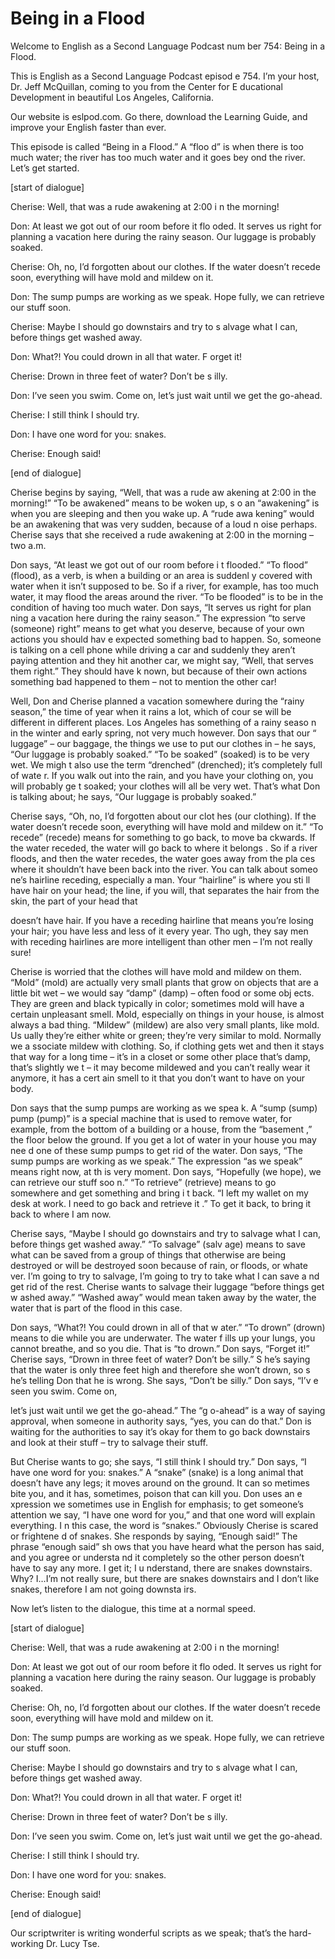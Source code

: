# Being in a Flood

Welcome to English as a Second Language Podcast num ber 754: Being in a Flood.

This is English as a Second Language Podcast episod e 754.  I’m your host, Dr. Jeff McQuillan, coming to you from the Center for E ducational Development in beautiful Los Angeles, California.

Our website is eslpod.com.  Go there, download the Learning Guide, and improve your English faster than ever.

This episode is called “Being in a Flood.”  A “floo d” is when there is too much water; the river has too much water and it goes bey ond the river.  Let’s get started.

[start of dialogue]

Cherise:  Well, that was a rude awakening at 2:00 i n the morning!

Don:  At least we got out of our room before it flo oded.  It serves us right for planning a vacation here during the rainy season.  Our luggage is probably soaked.

Cherise:  Oh, no, I’d forgotten about our clothes.  If the water doesn’t recede soon, everything will have mold and mildew on it.

Don:  The sump pumps are working as we speak.  Hope fully, we can retrieve our stuff soon.

Cherise:  Maybe I should go downstairs and try to s alvage what I can, before things get washed away.

Don:  What?!  You could drown in all that water.  F orget it!

Cherise:  Drown in three feet of water?  Don’t be s illy.

Don:  I’ve seen you swim.  Come on, let’s just wait  until we get the go-ahead.

Cherise:  I still think I should try.

Don:  I have one word for you: snakes.

 Cherise:  Enough said!

[end of dialogue]

Cherise begins by saying, “Well, that was a rude aw akening at 2:00 in the morning!”  “To be awakened” means to be woken up, s o an “awakening” is when you are sleeping and then you wake up.  A “rude awa kening” would be an awakening that was very sudden, because of a loud n oise perhaps.  Cherise says that she received a rude awakening at 2:00 in the morning – two a.m.

Don says, “At least we got out of our room before i t flooded.”  “To flood” (flood), as a verb, is when a building or an area is suddenl y covered with water when it isn’t supposed to be.  So if a river, for example, has too much water, it may flood the areas around the river.  “To be flooded” is to be in the condition of having too much water.  Don says, “It serves us right for plan ning a vacation here during the rainy season.”  The expression “to serve (someone) right” means to get what you deserve, because of your own actions you should hav e expected something bad to happen.  So, someone is talking on a cell phone while driving a car and suddenly they aren’t paying attention and they hit another car, we might say, “Well, that serves them right.”  They should have k nown, but because of their own actions something bad happened to them – not to  mention the other car!

Well, Don and Cherise planned a vacation somewhere during the “rainy season,” the time of year when it rains a lot, which of cour se will be different in different places.  Los Angeles has something of a rainy seaso n in the winter and early spring, not very much however.  Don says that our “ luggage” – our baggage, the things we use to put our clothes in – he says, “Our  luggage is probably soaked.” “To be soaked” (soaked) is to be very wet.  We migh t also use the term “drenched” (drenched); it’s completely full of wate r.  If you walk out into the rain, and you have your clothing on, you will probably ge t soaked; your clothes will all be very wet.  That’s what Don is talking about; he says, “Our luggage is probably soaked.”

Cherise says, “Oh, no, I’d forgotten about our clot hes (our clothing).  If the water doesn’t recede soon, everything will have mold and mildew on it.”  “To recede” (recede) means for something to go back, to move ba ckwards.  If the water receded, the water will go back to where it belongs .  So if a river floods, and then the water recedes, the water goes away from the pla ces where it shouldn’t have been back into the river.  You can talk about someo ne’s hairline receding, especially a man.  Your “hairline” is where you sti ll have hair on your head; the line, if you will, that separates the hair from the  skin, the part of your head that

doesn’t have hair.  If you have a receding hairline  that means you’re losing your hair; you have less and less of it every year.  Tho ugh, they say men with receding hairlines are more intelligent than other men – I’m not really sure!

Cherise is worried that the clothes will have mold and mildew on them.  “Mold” (mold) are actually very small plants that grow on objects that are a little bit wet – we would say “damp” (damp) – often food or some obj ects.  They are green and black typically in color; sometimes mold will have a certain unpleasant smell. Mold, especially on things in your house, is almost  always a bad thing.  “Mildew” (mildew) are also very small plants, like mold.  Us ually they’re either white or green; they’re very similar to mold.  Normally we a ssociate mildew with clothing. So, if clothing gets wet and then it stays that way  for a long time – it’s in a closet or some other place that’s damp, that’s slightly we t – it may become mildewed and you can’t really wear it anymore, it has a cert ain smell to it that you don’t want to have on your body.

Don says that the sump pumps are working as we spea k.  A “sump (sump) pump (pump)” is a special machine that is used to remove  water, for example, from the bottom of a building or a house, from the “basement ,” the floor below the ground. If you get a lot of water in your house you may nee d one of these sump pumps to get rid of the water.  Don says, “The sump pumps are working as we speak.” The expression “as we speak” means right now, at th is very moment.  Don says, “Hopefully (we hope), we can retrieve our stuff soo n.”  “To retrieve” (retrieve) means to go somewhere and get something and bring i t back.  “I left my wallet on my desk at work.  I need to go back and retrieve it .”  To get it back, to bring it back to where I am now.

Cherise says, “Maybe I should go downstairs and try  to salvage what I can, before things get washed away.”  “To salvage” (salv age) means to save what can be saved from a group of things that otherwise are being destroyed or will be destroyed soon because of rain, or floods, or whate ver.  I’m going to try to salvage, I’m going to try to take what I can save a nd get rid of the rest.  Cherise wants to salvage their luggage “before things get w ashed away.”  “Washed away” would mean taken away by the water, the water  that is part of the flood in this case.

Don says, “What?!  You could drown in all of that w ater.”  “To drown” (drown) means to die while you are underwater.  The water f ills up your lungs, you cannot breathe, and so you die.  That is “to drown.”  Don says, “Forget it!”  Cherise says, “Drown in three feet of water?  Don’t be silly.”  S he’s saying that the water is only three feet high and therefore she won’t drown, so s he’s telling Don that he is wrong.  She says, “Don’t be silly.”  Don says, “I’v e seen you swim.  Come on,

let’s just wait until we get the go-ahead.”  The “g o-ahead” is a way of saying approval, when someone in authority says, “yes, you  can do that.”  Don is waiting for the authorities to say it’s okay for them to go  back downstairs and look at their stuff – try to salvage their stuff.

But Cherise wants to go; she says, “I still think I  should try.”  Don says, “I have one word for you: snakes.”  A “snake” (snake) is a long animal that doesn’t have any legs; it moves around on the ground.  It can so metimes bite you, and it has, sometimes, poison that can kill you.  Don uses an e xpression we sometimes use in English for emphasis; to get someone’s attention  we say, “I have one word for you,” and that one word will explain everything.  I n this case, the word is “snakes.”  Obviously Cherise is scared or frightene d of snakes.  She responds by saying, “Enough said!”  The phrase “enough said” sh ows that you have heard what the person has said, and you agree or understa nd it completely so the other person doesn’t have to say any more.  I get it; I u nderstand, there are snakes downstairs.  Why?  I…I’m not really sure, but there  are snakes downstairs and I don’t like snakes, therefore I am not going downsta irs.

Now let’s listen to the dialogue, this time at a normal speed.

[start of dialogue]

Cherise:  Well, that was a rude awakening at 2:00 i n the morning!

Don:  At least we got out of our room before it flo oded.  It serves us right for planning a vacation here during the rainy season.  Our luggage is probably soaked.

Cherise:  Oh, no, I’d forgotten about our clothes.  If the water doesn’t recede soon, everything will have mold and mildew on it.

Don:  The sump pumps are working as we speak.  Hope fully, we can retrieve our stuff soon.

Cherise:  Maybe I should go downstairs and try to s alvage what I can, before things get washed away.

Don:  What?!  You could drown in all that water.  F orget it!

Cherise:  Drown in three feet of water?  Don’t be s illy.

Don:  I’ve seen you swim.  Come on, let’s just wait  until we get the go-ahead.

 Cherise:  I still think I should try.

Don:  I have one word for you: snakes.

Cherise:  Enough said!

[end of dialogue]

Our scriptwriter is writing wonderful scripts as we  speak; that’s the hard-working Dr. Lucy Tse.





